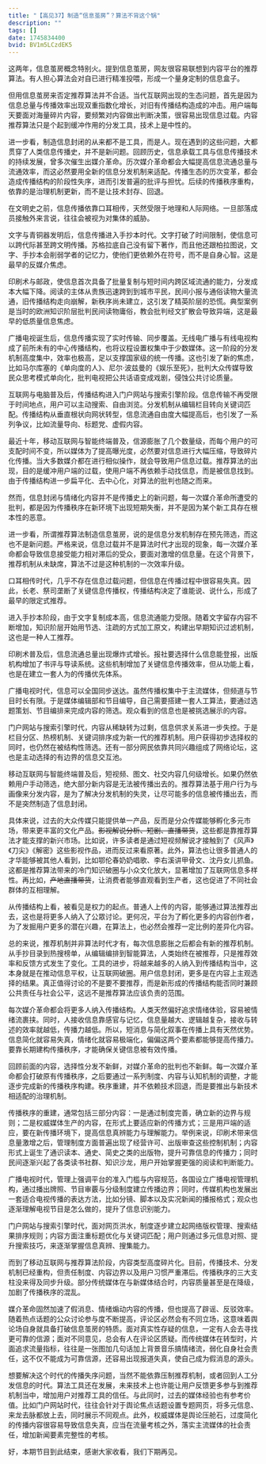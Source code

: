 ```yaml
---
title: "【高见37】制造“信息茧房”？算法不背这个锅"
description: ""
tags: []
date: 1745834400
bvid: BV1m5LCzdEK5
---
```

这两年，信息茧房概念特别火。提到信息茧房，网友很容易联想到内容平台的推荐算法。有人担心算法会对自已进行精准投喂，形成一个量身定制的信息盒子。

但用信息茧房来否定推荐算法并不合适。当代互联网出现的生态问题，首先是因为信息总量与传播效率出现双重指数化增长，对旧有传播结构造成的冲击。用户端每天要面对海量碎片内容，要频繁对内容做出判断决策，很容易出现信息过载。内容推荐算法只是个起到缓冲作用的分发工具，技术上是中性的。

进一步看，制造信息封闭的从来都不是工具，而是人。现在遇到的这些问题，大都贯穿了人类信息传播史，并不是新问题。回顾历史，信息承载工具与信息传播技术的持续发展，曾多次催生出媒介革命。历次媒介革命都会大幅提高信息流通总量与流通效率，而这必然要用全新的信息分发机制来适配。传播生态的历次变革，都会造成传播结构的阶段性失序，进而引发普遍的批评与担忧。后续的传播秩序重构，依靠的是治理机制更新，而不是让技术封存、回退。

在文明史之前，信息传播依靠口耳相传，天然受限于地理和人际网络。一旦部落成员接触外来言说，往往会被视为对集体的威胁。

文字与青铜器发明后，信息传播进入手抄本时代。文字打破了时间限制，使信息可以跨代际甚至跨文明传播。苏格拉底自己没有留下著作，而且他还跟柏拉图说，文字、手抄本会削弱学者的记忆力，使他们更依赖外在符号，而不是自身心智。这是最早的反媒介焦虑。

印刷术与邮政，使信息首次具备了批量复制与短时间内跨区域流通的能力，分发成本大幅下降。阅读的主体从贵族迅速跨到到城市平民，民间小报与通俗读物大量流通，旧传播结构走向崩解，新秩序尚未建立，这引发了精英阶层的恐慌。典型案例是当时的欧洲知识阶层批判民间读物庸俗，教会批判经文扩散会导致异端，这是最早的低质量信息焦虑。

广播电视诞生后，信息传播实现了实时传输、同步覆盖。无线电广播与有线电视构成了前所未有的中心传播结构，也将议程设置权集中于少数媒体。这一阶段的分发机制高度集中，效率也极高，足以支撑国家级的统一传播。这也引发了新的焦虑，比如马尔库塞的《单向度的人》、尼尔·波兹曼的《娱乐至死》，批判大众传媒导致民众思考模式单向化，批判电视把公共话语变成戏剧，侵蚀公共讨论质量。

互联网与电脑普及后，传播结构进入门户网站与搜索引擎阶段。信息传输不再受限于时间地点，用户可以主动搜索、自由浏览。分发机制从编辑栏目转向关键词匹配。传播结构从垂直根状向网状转型，信息流通自由度大幅提高后，也引发了一系列争议，比如流量导向、标题党、虚假内容。

最近十年，移动互联网与智能终端普及，信源膨胀了几个数量级，而每个用户的可支配时间不变，所以媒体为了提高曝光度，必然要对信息进行大幅压缩，导致碎片化传播。当大多数媒介都在进行相似操作，就会导致用户信息过载。推荐算法的出现，目的是缓冲用户端的过载，使用户端不再依赖手动找信息，而是被信息找到。由于传播结构进一步扁平化、去中心化，对算法的批判也随之而来。

然而，信息封闭与情绪化内容并不是传播史上的新问题，每一次媒介革命所遭受的批判，都是因为传播秩序在新环境下出现短期失衡，并不是因为某个新工具存在根本性的恶意。

进一步看，所谓推荐算法制造信息茧房，说的是信息分发机制存在预先筛选，而这也不是新问题。严格来说，信息过载并不是算法时代才出现的现象，每一次媒介革命都会导致信息接受能力相对滞后的受众，要面对激增的信息量。在这个背景下，推荐机制从未缺席，算法不过是这种机制的一次效率升级。

口耳相传时代，几乎不存在信息过载问题，但信息在传播过程中很容易失真。因此，长老、祭司垄断了关键信息传播权，传播结构决定了谁能说、说什么，形成了最早的限定式推荐。

进入手抄本阶段，由于文字复制成本高，信息流通能力受限。随着文字留存内容不断增加，知识阶层开始用节选、注疏的方式加工原文，构建出早期知识过滤机制，这也是一种人工推荐。

印刷术普及后，信息流通总量出现爆炸式增长。报社要选择什么信息能登报，出版机构增加了书评与导读系统。这些机制增加了关键信息传播效率，但从功能上看，也是在建立一套人为的传播优先体系。

广播电视时代，信息可以全国同步送达。虽然传播权集中于主流媒体，但频道与节目时长有限。于是媒体编辑部和节目编导，自己需要搭建一套人工算法，要通过选题策划、节目编排来完成内容的筛选。观众看到的信息也是被挑选展示的内容。

门户网站与搜索引擎时代，内容从稀缺转为过剩，信息供求关系进一步失控。于是栏目分区、热榜机制、关键词排序成为新一代的推荐机制。用户获得初步选择权的同时，也仍然在被结构性筛选。还有一部分网民依靠共同兴趣组成了网络论坛，这也是主动选择的有边界的信息交互池。

移动互联网与智能终端普及后，短视频、图文、社交内容几何级增长。如果仍然依赖用户手动筛选，绝大部分新内容是无法被传播出去的。推荐算法基于用户行为与画像来分发内容，是为了解决分发机制的失灵，让尽可能多的信息被传播出去，而不是突然制造了信息封闭。

具体来说，过去的大众传媒只能提供单一产品，反而是分众传媒能够孵化多元市场，带来更丰富的文化产品。~~影视解说分析、短剧、直播带货~~，这些都是靠推荐算法才能支撑的新兴市场。比如说，许多读者是通过短视频解说才接触到了《风声》《刀尖》《解密》这些影视作品，进而反过来看原著。此外，算法也让很多普通人的才华能够被其他人看到，比如鄂伦春奶奶唱歌、李右溪讲甲骨文、沈丹女儿抓鱼。这都是推荐算法带来的冷门知识破圈与小众文化放大，显著增加了互联网信息多样性。再比如，~~产地直播带货~~，让消费者能够直观看到生产者，这也促进了不同社会群体的互相理解。

从传播结构上看，被看见是权力的起点。普通人上传的内容，能够通过算法推荐出去，这也是将更多人纳入了公眾讨论。更何况，平台为了孵化更多的内容创作者，为了发掘用户更多的潜在兴趣，在算法上，也必然会推荐一定比例的差异化内容。

总的来说，推荐机制并非算法时代才有，每次信息膨胀之后都会有新的推荐机制。从手抄目录到热搜榜单，从编辑编排到智能算法，人类始终在被推荐，只是推荐效率和反馈方式发生了变化。工具的进步，将越来越多的人纳入到传播结构当中，这本身就是在推动信息平权，让互联网破圈。用户信息封闭，更多是在内容上主观选择的结果。真正值得讨论的不是要不要推荐，而是新形成的传播结构能否同时兼顾公共责任与社会公平，这远不是推荐算法应该负责的范围。

每次媒介革命都会将更多人纳入传播结构。人类天然偏好追求情绪体验，容易被情绪流裹挟。同时，人接收信息靠感官与记忆，信息量越大、逻辑越复杂，接收与转述的效率就越低，传播力越低。所以，短消息与简化叙事在传播上具有天然优势。信息简化就容易失真，情绪化就容易极端化，偏偏这两个要素都能够提高传播力。要靠长期建构传播秩序，才能确保关键信息被有效传播。

回顾前面的内容，选择性分发不新鲜，对媒介革命的批判也不新鲜。每一次媒介革命都会打破原有传播秩序，之后要通过一系列制度、内容与认知机制的调整，才能逐步完成新的传播秩序构建。秩序重建，并不依赖技术回退，而是要推出与新技术相适配的治理机制。

传播秩序的重建，通常包括三部分内容：一是通过制度完善，确立新的边界与规则；二是权威媒体生产的内容，在形式上要适应新的传播方式；三是用戸端的适应，要在新传播环境下，提高信息真辨能力与理解能力。举例来说，印刷术带来信息量激增之后，管理制度方面普遍出现了经营许可、出版审查这些控制机制；内容形式上诞生了通识读本、通史、简史之类的出版物，提升可靠信息的传播力；同时民间逐渐兴起了各类读书社群、知识沙龙，用户开始掌握更强的阅读和判断能力。

广播电视时代，管理上强调平台的准入门槛与内容规范，各国设立广播电视管理机构，通过播出牌照、节目审覈与分级制度建立传播边界；同时，传媒机构也发展出一套适合电视传播的表达方法，比如分镜、脚本以及实况新闻的播报格式；观众也逐渐理解电视节目是怎么做的，提升了信息识别能力。

门户网站与搜索引擎时代，面对网页洪水，制度逐步建立起网络版权管理、搜索结果排序规则；内容方面注重标题优化与关键词匹配；用户则通过多元信息对照、提升搜索技巧，来逐渐掌握信息真辨、搜集能力。

而到了移动互联网与推荐算法阶段，内容类型高度碎片化。目前，传播技术、分发机制已经重构，但责任制度、内容边界以及用户习惯严重滞后。传播秩序的三大支柱没来得及同步升级。部分传统媒体在与新媒体结合时，内容质量甚至是在降级，加剧了传播秩序的混乱。

媒介革命固然加速了假消息、情绪煽动内容的传播，但也提高了辟谣、反驳效率。随着热点话题的公众讨论参与度不断提高，评论区必然会有不同立场，这意味着舆论场自身就具备打破信息茧房的特质。面对真实性存疑的信息，一定有人会去寻找更可靠的信源；面对不同意见，总会有人在评论区质疑。而传统媒体在转型时，片面追求流量指标，往往是一张图加几句话加上背景音乐搞情绪流，弱化自身社会责任，这不仅不能成为可靠信源，还容易出现报道失真，使自己成为假消息的源头。

想要解决这个时代的传播失序问题，当然不能依靠压制推荐机制，或者回到人工分发信息的时代。算法工具还在发展，未来技术上也许能让用户反馈更多参与到推荐机制当中，增加用户对推荐工具的信任。与此同时，过去的媒体经验也有参考价值。比如门户网站时代，往往会针对于舆论焦点话题设置专题网页，将多元信息、来龙去脉都放上去，同时展示不同观点。此外，权威媒体是舆论压舱石，过度简化的传播内容很容易导致信息失真，应当在流量考核之外，落实主流媒体的社会责任，增加新闻要素完整性的考核。

好，本期节目到此结束，感谢大家收看，我们下期再见。

